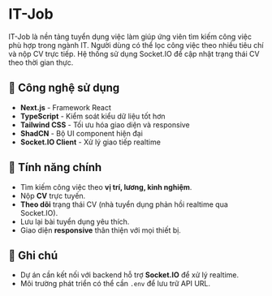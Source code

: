 # IT-Job

IT-Job là nền tảng tuyển dụng việc làm giúp ứng viên tìm kiếm công việc phù hợp trong ngành IT. Người dùng có thể lọc công việc theo nhiều tiêu chí và nộp CV trực tiếp. Hệ thống sử dụng Socket.IO để cập nhật trạng thái CV theo thời gian thực.

## 🚀 Công nghệ sử dụng
- **Next.js** - Framework React 
- **TypeScript** - Kiểm soát kiểu dữ liệu tốt hơn
- **Tailwind CSS** - Tối ưu hóa giao diện và responsive
- **ShadCN** - Bộ UI component hiện đại
- **Socket.IO Client** - Xử lý giao tiếp realtime

## 📌 Tính năng chính
- Tìm kiếm công việc theo **vị trí, lương, kinh nghiệm**.
- Nộp **CV** trực tuyến.
- **Theo dõi** trạng thái CV (nhà tuyển dụng phản hồi realtime qua Socket.IO).
- Lưu lại bài tuyển dụng yêu thích.
- Giao diện **responsive** thân thiện với mọi thiết bị.

## 🎯 Ghi chú
- Dự án cần kết nối với backend hỗ trợ **Socket.IO** để xử lý realtime.
- Môi trường phát triển có thể cần `.env` để lưu trữ API URL.